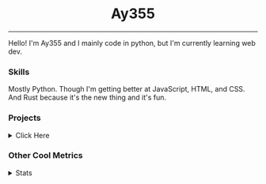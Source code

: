 <h1 align="center"><b>Ay355</b></h1>

---

Hello! I'm Ay355 and I mainly code in python, but I'm currently learning web dev.


### Skills

Mostly Python. Though I'm getting better at JavaScript, HTML, and CSS. And Rust because it's the new thing and it's fun.


### Projects

<details>
 <summary>Click Here</summary>
<br>

 This is probably out of date

[Standle](https://discord.com/oauth2/authorize?client_id=810345494223781899&scope=bot&permissions=8)
 - A multipurpose discord bot for your discord server. Has useful and fun commands for you to mess around with. Made with [discord.py](https://www.github.com/Rapptz/discord.py).

[RoboAy355](https://github.com/Ay-355/RoboAy355)
 - A personal discord bot that I use for random things.

[Asyncdictionary](https://github.com/Ay-355/asyncdictionary)
 - An async wrapper for the freedictionaryAPI. See the README for more info.

 
That's pretty much it, other stuff is closed-source.
 
</details>


### Other Cool Metrics


<details>
<summary>Stats</summary>
<br>
 
<a href="https://github.com/Ay-355">
 <img align="center" src="https://github-readme-stats.vercel.app/api?username=Ay-355&theme=tokyonight&show_icons=true&count_private=true&hide_border=true" />
</a><a href="https://github.com/Ay-355">
  <img align="center" src="https://github-readme-stats.vercel.app/api/top-langs/?username=Ay-355&hide=toml,yaml,cmake&layout=compact&langs_count=8&theme=tokyonight&hide_border=true" />
</a>

 
&nbsp; <!-- Space character to put some space between the different stat types. -->

 
<!--START_SECTION:waka-->
**🐱 My Github Data** 

> 🏆 429 Contributions in the Year 2021
 > 
> 📦 1.1 kB Used in Github's Storage 
 > 
> 🚫 Not Opted to Hire
 > 
> 📜 9 Public Repositories 
 > 
> 🔑 2 Private Repositories  
 > 
**I'm an Early 🐤** 

```text
🌞 Morning    7 commits      ░░░░░░░░░░░░░░░░░░░░░░░░░   2.99% 
🌆 Daytime    113 commits    ████████████░░░░░░░░░░░░░   48.29% 
🌃 Evening    107 commits    ███████████░░░░░░░░░░░░░░   45.73% 
🌙 Night      7 commits      ░░░░░░░░░░░░░░░░░░░░░░░░░   2.99%

```
📅 **I'm Most Productive on Thursday** 

```text
Monday       38 commits     ████░░░░░░░░░░░░░░░░░░░░░   16.24% 
Tuesday      36 commits     ███░░░░░░░░░░░░░░░░░░░░░░   15.38% 
Wednesday    24 commits     ██░░░░░░░░░░░░░░░░░░░░░░░   10.26% 
Thursday     43 commits     ████░░░░░░░░░░░░░░░░░░░░░   18.38% 
Friday       34 commits     ███░░░░░░░░░░░░░░░░░░░░░░   14.53% 
Saturday     33 commits     ███░░░░░░░░░░░░░░░░░░░░░░   14.1% 
Sunday       26 commits     ██░░░░░░░░░░░░░░░░░░░░░░░   11.11%

```


📊 **This Week I Spent My Time On** 

```text
💬 Programming Languages: 
VimL                     55 mins             ███████████░░░░░░░░░░░░░░   47.19% 
Python                   23 mins             █████░░░░░░░░░░░░░░░░░░░░   20.31% 
PowerShell               21 mins             ████░░░░░░░░░░░░░░░░░░░░░   18.09% 
INI                      9 mins              ██░░░░░░░░░░░░░░░░░░░░░░░   8.14% 
Git                      6 mins              █░░░░░░░░░░░░░░░░░░░░░░░░   5.91%

🔥 Editors: 
Vim                      1 hr 26 mins        ██████████████████░░░░░░░   73.76% 
Notepad++                30 mins             ██████░░░░░░░░░░░░░░░░░░░   26.24%

🐱‍💻 Projects: 
Unknown Project          1 hr 26 mins        ██████████████████░░░░░░░   73.43% 
standle-bot              24 mins             █████░░░░░░░░░░░░░░░░░░░░   21.04% 
RoboAy355                6 mins              █░░░░░░░░░░░░░░░░░░░░░░░░   5.18% 
nerdtree                 0 secs              ░░░░░░░░░░░░░░░░░░░░░░░░░   0.36%

💻 Operating System: 
Windows                  1 hr 57 mins        █████████████████████████   100.0%

```

**I Mostly Code in Python** 

```text
Python                   7 repos             ███████████████████░░░░░░   77.78% 
HTML                     1 repo              ██░░░░░░░░░░░░░░░░░░░░░░░   11.11% 
C++                      1 repo              ██░░░░░░░░░░░░░░░░░░░░░░░   11.11%

```



 Last Updated on 14/08/2021
<!--END_SECTION:waka-->
</details>
